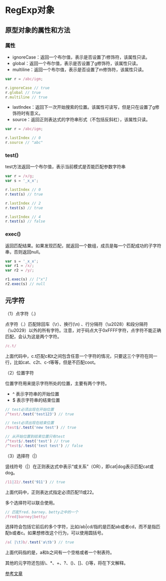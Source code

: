 # RegExp对象

## 原型对象的属性和方法

### 属性

- ignoreCase：返回一个布尔值，表示是否设置了i修饰符，该属性只读。
- global：返回一个布尔值，表示是否设置了g修饰符，该属性只读。
- multiline：返回一个布尔值，表示是否设置了m修饰符，该属性只读。

```js
var r = /abc/igm;

r.ignoreCase // true
r.global // true
r.multiline // true
```
- lastIndex：返回下一次开始搜索的位置。该属性可读写，但是只在设置了g修饰符时有意义。
- source：返回正则表达式的字符串形式（不包括反斜杠），该属性只读。

```js
var r = /abc/igm;

r.lastIndex // 0
r.source // "abc"
```

### test()

test方法返回一个布尔值，表示当前模式是否能匹配参数字符串

```js
var r = /x/g;
var s = '_x_x';

r.lastIndex // 0
r.test(s) // true

r.lastIndex // 2
r.test(s) // true

r.lastIndex // 4
r.test(s) // false
```

### exec()
返回匹配结果。如果发现匹配，就返回一个数组，成员是每一个匹配成功的子字符串，否则返回null。
```js
var s = '_x_x';
var r1 = /x/;
var r2 = /y/;

r1.exec(s) // ["x"]
r2.exec(s) // null
```

## 元字符

（1）点字符（.)

点字符（.）匹配除回车（\r）、换行(\n) 、行分隔符（\u2028）和段分隔符（\u2029）以外的所有字符。注意，对于码点大于0xFFFF字符，点字符不能正确匹配，会认为这是两个字符。
```js
/c.t/
```
上面代码中，c.t匹配c和t之间包含任意一个字符的情况，只要这三个字符在同一行，比如cat、c2t、c-t等等，但是不匹配coot。

（2）位置字符

位置字符用来提示字符所处的位置，主要有两个字符。

- ^ 表示字符串的开始位置
- $ 表示字符串的结束位置

```js
// test必须出现在开始位置
/^test/.test('test123') // true

// test必须出现在结束位置
/test$/.test('new test') // true

// 从开始位置到结束位置只有test
/^test$/.test('test') // true
/^test$/.test('test test') // false
```

（3）选择符（|）

竖线符号（|）在正则表达式中表示“或关系”（OR），即cat|dog表示匹配cat或dog。

```js
/11|22/.test('911') // true
```

上面代码中，正则表达式指定必须匹配11或22。

多个选择符可以联合使用。

```js
// 匹配fred、barney、betty之中的一个
/fred|barney|betty/
```

选择符会包括它前后的多个字符，比如/ab|cd/指的是匹配ab或者cd，而不是指匹配b或者c。如果想修改这个行为，可以使用圆括号。

```js
/a( |\t)b/.test('a\tb') // true
```
上面代码指的是，a和b之间有一个空格或者一个制表符。

其他的元字符还包括\、\*、+、?、()、[]、{}等，将在下文解释。

[参考文章](http://javascript.ruanyifeng.com/stdlib/regexp.html)

